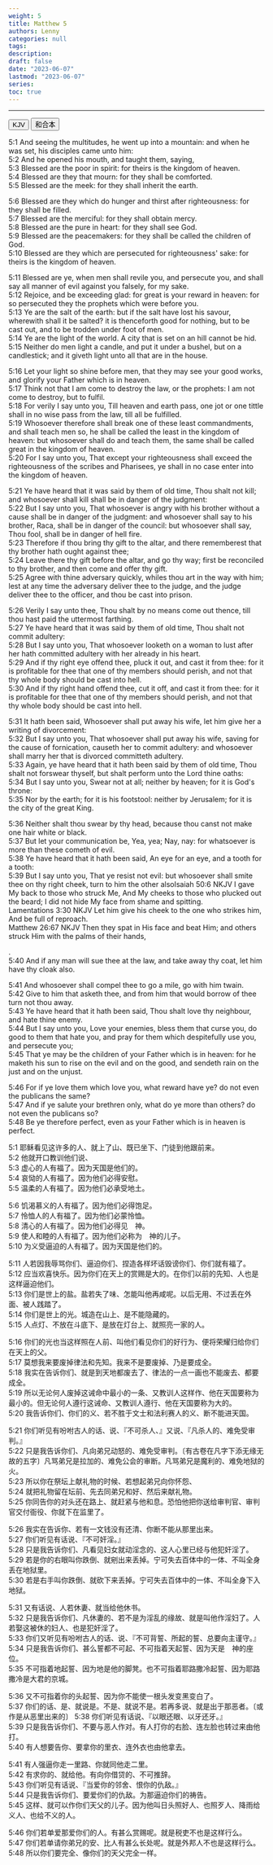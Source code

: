 ```yaml
---
weight: 5
title: Matthew 5
authors: Lenny
categories: null
tags: 
description: 
draft: false
date: "2023-06-07"
lastmod: "2023-06-07"
series:
toc: true
---
```



<!--more-->
---

<!-- Tab links -->

<div class="tab">
  <button class="tablinks active" onclick="tablabel(event, 'english')">KJV</button>
  <button class="tablinks" onclick="tablabel(event, 'chinese')">和合本</button>
</div>

<!-- Tab content -->
<div id="english" class="tabcontent" style="display:block">

5:1 And seeing the multitudes, he went up into a mountain: and when he was set, his disciples came unto him:  
5:2 And he opened his mouth, and taught them, saying,  
5:3 Blessed are the poor in spirit: for theirs is the kingdom of heaven.  
5:4 Blessed are they that mourn: for they shall be comforted.  
5:5 Blessed are the meek: for they shall inherit the earth.  

5:6 Blessed are they which do hunger and thirst after righteousness: for they shall be filled.  
5:7 Blessed are the merciful: for they shall obtain mercy.  
5:8 Blessed are the pure in heart: for they shall see God.  
5:9 Blessed are the peacemakers: for they shall be called the children of God.  
5:10 Blessed are they which are persecuted for righteousness' sake: for theirs is the kingdom of heaven.  

5:11 Blessed are ye, when men shall revile you, and persecute you, and shall say all manner of evil against you falsely, for my sake.  
5:12 Rejoice, and be exceeding glad: for great is your reward in heaven: for so persecuted they the prophets which were before you.  
5:13 Ye are the salt of the earth: but if the salt have lost his savour, wherewith shall it be salted? it is thenceforth good for nothing, but to be cast out, and to be trodden under foot of men.  
5:14 Ye are the light of the world. A city that is set on an hill cannot be hid.  
5:15 Neither do men light a candle, and put it under a bushel, but on a candlestick; and it giveth light unto all that are in the house.  

5:16 Let your light so shine before men, that they may see your good works, and glorify your Father which is in heaven.  
5:17 Think not that I am come to destroy the law, or the prophets: I am not come to destroy, but to fulfil.  
5:18 For verily I say unto you, Till heaven and earth pass, one jot or one tittle shall in no wise pass from the law, till all be fulfilled.  
5:19 Whosoever therefore shall break one of these least commandments, and shall teach men so, he shall be called the least in the kingdom of heaven: but whosoever shall do and teach them, the same shall be called great in the kingdom of heaven.  
5:20 For I say unto you, That except your righteousness shall exceed the righteousness of the scribes and Pharisees, ye shall in no case enter into the kingdom of heaven.  

5:21 Ye have heard that it was said by them of old time, Thou shalt not kill; and whosoever shall kill shall be in danger of the judgment:  
5:22 But I say unto you, That whosoever is angry with his brother without a cause shall be in danger of the judgment: and whosoever shall say to his brother, Raca, shall be in danger of the council: but whosoever shall say, Thou fool, shall be in danger of hell fire.  
5:23 Therefore if thou bring thy gift to the altar, and there rememberest that thy brother hath ought against thee;  
5:24 Leave there thy gift before the altar, and go thy way; first be reconciled to thy brother, and then come and offer thy gift.  
5:25 Agree with thine adversary quickly, whiles thou art in the way with him; lest at any time the adversary deliver thee to the judge, and the judge deliver thee to the officer, and thou be cast into prison.  

5:26 Verily I say unto thee, Thou shalt by no means come out thence, till thou hast paid the uttermost farthing.  
5:27 Ye have heard that it was said by them of old time, Thou shalt not commit adultery:  
5:28 But I say unto you, That whosoever looketh on a woman to lust after her hath committed adultery with her already in his heart.  
5:29 And if thy right eye offend thee, pluck it out, and cast it from thee: for it is profitable for thee that one of thy members should perish, and not that thy whole body should be cast into hell.  
5:30 And if thy right hand offend thee, cut it off, and cast it from thee: for it is profitable for thee that one of thy members should perish, and not that thy whole body should be cast into hell.  

5:31 It hath been said, Whosoever shall put away his wife, let him give her a writing of divorcement:  
5:32 But I say unto you, That whosoever shall put away his wife, saving for the cause of fornication, causeth her to commit adultery: and whosoever shall marry her that is divorced committeth adultery.  
5:33 Again, ye have heard that it hath been said by them of old time, Thou shalt not forswear thyself, but shalt perform unto the Lord thine oaths:  
5:34 But I say unto you, Swear not at all; neither by heaven; for it is God's throne:  
5:35 Nor by the earth; for it is his footstool: neither by Jerusalem; for it is the city of the great King.  

5:36 Neither shalt thou swear by thy head, because thou canst not make one hair white or black.  
5:37 But let your communication be, Yea, yea; Nay, nay: for whatsoever is more than these cometh of evil.  
5:38 Ye have heard that it hath been said, An eye for an eye, and a tooth for a tooth:  
5:39 But I say unto you, That ye resist not evil: but whosoever shall smite thee on thy right cheek, turn to him the other also<label for="cheek" class="margin-toggle sidenote-number"></label><span class="sidenote">Isaiah 50:6 NKJV
I gave My back to those who struck Me, And My cheeks to those who plucked out the beard; I did not hide My face from shame and spitting.
<br>Lamentations 3:30 NKJV
Let him give his cheek to the one who strikes him, And be full of reproach.
<br>Matthew 26:67 NKJV
Then they spat in His face and beat Him; and others struck Him with the palms of their hands,

</span>.  
5:40 And if any man will sue thee at the law, and take away thy coat, let him have thy cloak also.  

5:41 And whosoever shall compel thee to go a mile, go with him twain.  
5:42 Give to him that asketh thee, and from him that would borrow of thee turn not thou away.  
5:43 Ye have heard that it hath been said, Thou shalt love thy neighbour, and hate thine enemy.  
5:44 But I say unto you, Love your enemies, bless them that curse you, do good to them that hate you, and pray for them which despitefully use you, and persecute you;  
5:45 That ye may be the children of your Father which is in heaven: for he maketh his sun to rise on the evil and on the good, and sendeth rain on the just and on the unjust.  

5:46 For if ye love them which love you, what reward have ye? do not even the publicans the same?  
5:47 And if ye salute your brethren only, what do ye more than others? do not even the publicans so?  
5:48 Be ye therefore perfect, even as your Father which is in heaven is perfect.  

</div>


<div id="chinese" class="tabcontent">

5:1 耶稣看见这许多的人、就上了山、既已坐下、门徒到他跟前来。  
5:2 他就开口教训他们说、  
5:3 虚心的人有福了。因为天国是他们的。  
5:4 哀恸的人有福了。因为他们必得安慰。  
5:5 温柔的人有福了。因为他们必承受地土。  

5:6 饥渴慕义的人有福了。因为他们必得饱足。  
5:7 怜恤人的人有福了。因为他们必蒙怜恤。  
5:8 清心的人有福了。因为他们必得见　神。  
5:9 使人和睦的人有福了。因为他们必称为　神的儿子。  
5:10 为义受逼迫的人有福了。因为天国是他们的。  

5:11 人若因我辱骂你们、逼迫你们、捏造各样坏话毁谤你们、你们就有福了。  
5:12 应当欢喜快乐。因为你们在天上的赏赐是大的。在你们以前的先知、人也是这样逼迫他们。  
5:13 你们是世上的盐。盐若失了味、怎能叫他再咸呢。以后无用、不过丢在外面、被人践踏了。  
5:14 你们是世上的光。城造在山上、是不能隐藏的。  
5:15 人点灯、不放在斗底下、是放在灯台上、就照亮一家的人。  

5:16 你们的光也当这样照在人前、叫他们看见你们的好行为、便将荣耀归给你们在天上的父。  
5:17 莫想我来要废掉律法和先知。我来不是要废掉、乃是要成全。  
5:18 我实在告诉你们、就是到天地都废去了、律法的一点一画也不能废去、都要成全。  
5:19 所以无论何人废掉这诫命中最小的一条、又教训人这样作、他在天国要称为最小的。但无论何人遵行这诫命、又教训人遵行、他在天国要称为大的。  
5:20 我告诉你们、你们的义、若不胜于文士和法利赛人的义、断不能进天国。  

5:21 你们听见有吩咐古人的话、说、『不可杀人、』又说、『凡杀人的、难免受审判。』  
5:22 只是我告诉你们、凡向弟兄动怒的、难免受审判。〔有古卷在凡字下添无缘无故的五字〕凡骂弟兄是拉加的、难免公会的审断。凡骂弟兄是魔利的、难免地狱的火。  
5:23 所以你在祭坛上献礼物的时候、若想起弟兄向你怀怨、  
5:24 就把礼物留在坛前、先去同弟兄和好、然后来献礼物。  
5:25 你同告你的对头还在路上、就赶紧与他和息。恐怕他把你送给审判官、审判官交付衙役、你就下在监里了。  

5:26 我实在告诉你、若有一文钱没有还清、你断不能从那里出来。  
5:27 你们听见有话说、『不可奸淫。』  
5:28 只是我告诉你们、凡看见妇女就动淫念的、这人心里已经与他犯奸淫了。  
5:29 若是你的右眼叫你跌倒、就剜出来丢掉。宁可失去百体中的一体、不叫全身丢在地狱里。  
5:30 若是右手叫你跌倒、就砍下来丢掉。宁可失去百体中的一体、不叫全身下入地狱。  

5:31 又有话说、人若休妻、就当给他休书。  
5:32 只是我告诉你们、凡休妻的、若不是为淫乱的缘故、就是叫他作淫妇了。人若娶这被休的妇人、也是犯奸淫了。  
5:33 你们又听见有吩咐古人的话、说、『不可背誓、所起的誓、总要向主谨守。』  
5:34 只是我告诉你们、甚么誓都不可起、不可指着天起誓、因为天是　神的座位。  
5:35 不可指着地起誓、因为地是他的脚凳。也不可指着耶路撒冷起誓、因为耶路撒冷是大君的京城。  

5:36 又不可指着你的头起誓、因为你不能使一根头发变黑变白了。  
5:37 你们的话、是、就说是。不是、就说不是。若再多说、就是出于那恶者。〔或作是从恶里出来的〕
5:38 你们听见有话说、『以眼还眼、以牙还牙。』  
5:39 只是我告诉你们、不要与恶人作对。有人打你的右脸、连左脸也转过来由他打。  
5:40 有人想要告你、要拿你的里衣、连外衣也由他拿去。  

5:41 有人强逼你走一里路、你就同他走二里。  
5:42 有求你的、就给他。有向你借贷的、不可推辞。  
5:43 你们听见有话说、『当爱你的邻舍、恨你的仇敌。』  
5:44 只是我告诉你们、要爱你们的仇敌。为那逼迫你们的祷告。  
5:45 这样、就可以作你们天父的儿子。因为他叫日头照好人、也照歹人、降雨给义人、也给不义的人。  

5:46 你们若单爱那爱你们的人。有甚么赏赐呢。就是税吏不也是这样行么。  
5:47 你们若单请你弟兄的安、比人有甚么长处呢。就是外邦人不也是这样行么。  
5:48 所以你们要完全、像你们的天父完全一样。  

</div>
